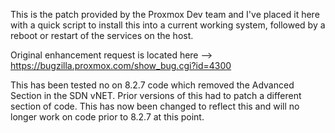 This is the patch provided by the Proxmox Dev team and I've placed it here with a quick script to install this into a current working system, followed by a reboot or restart of the services on the host. 

Original enhancement request is located here --> https://bugzilla.proxmox.com/show_bug.cgi?id=4300


This has been tested no on 8.2.7 code which removed the Advanced Section in the SDN vNET. Prior versions of this had to patch a different section of code. This has now been changed to reflect this and will no longer work on code prior to 8.2.7 at this point. 
